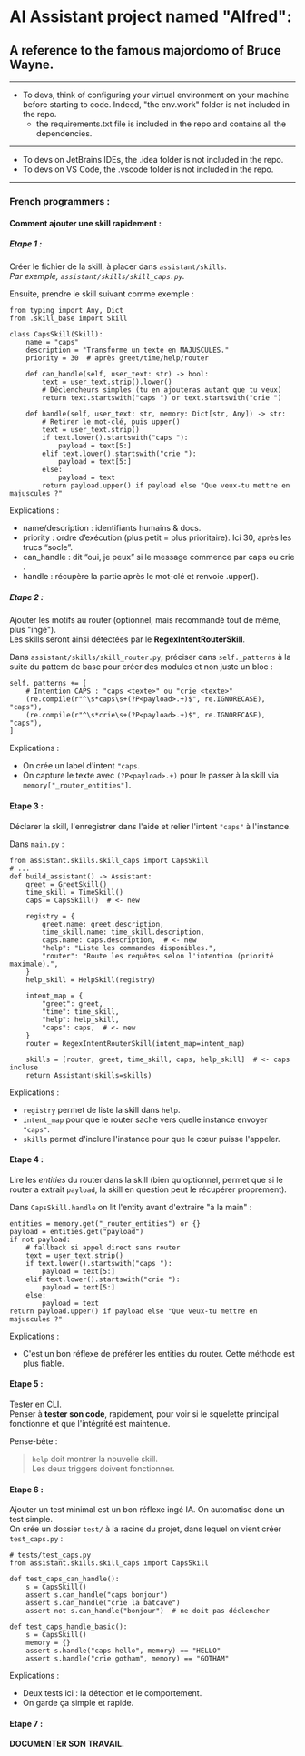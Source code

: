 # AI Assistant project named "Alfred":
## A reference to the famous majordomo of Bruce Wayne.

---

- To devs, think of configuring your virtual environment on your machine before starting to code. Indeed, "the env.work"
folder is not included in the repo.
    - the requirements.txt file is included in the repo and contains all the dependencies.

---

- To devs on JetBrains IDEs, the .idea folder is not included in the repo.
- To devs on VS Code, the .vscode folder is not included in the repo.

---

### **French programmers :**

#### Comment ajouter une skill rapidement :

##### Etape 1 :

Créer le fichier de la skill, à placer dans `assistant/skills`.\
*Par exemple, `assistant/skills/skill_caps.py`.*

Ensuite, prendre le skill suivant comme exemple :

```# assistant/skills/skill_caps.py
from typing import Any, Dict
from .skill_base import Skill

class CapsSkill(Skill):
    name = "caps"
    description = "Transforme un texte en MAJUSCULES."
    priority = 30  # après greet/time/help/router

    def can_handle(self, user_text: str) -> bool:
        text = user_text.strip().lower()
        # Déclencheurs simples (tu en ajouteras autant que tu veux)
        return text.startswith("caps ") or text.startswith("crie ")

    def handle(self, user_text: str, memory: Dict[str, Any]) -> str:
        # Retirer le mot-clé, puis upper()
        text = user_text.strip()
        if text.lower().startswith("caps "):
            payload = text[5:]
        elif text.lower().startswith("crie "):
            payload = text[5:]
        else:
            payload = text
        return payload.upper() if payload else "Que veux-tu mettre en majuscules ?"
```

Explications :
- name/description : identifiants humains & docs.
- priority : ordre d’exécution (plus petit = plus prioritaire). Ici 30, après les trucs “socle”.
- can_handle : dit “oui, je peux” si le message commence par caps ou crie .
- handle : récupère la partie après le mot-clé et renvoie .upper().

##### Etape 2 :

Ajouter les motifs au router (optionnel, mais recommandé tout de même, plus "ingé").\
Les skills seront ainsi détectées par le **RegexIntentRouterSkill**.

Dans `assistant/skills/skill_router.py`, préciser dans `self._patterns` 
à la suite du pattern de base pour créer des modules et non juste un bloc :

```
self._patterns += [
    # Intention CAPS : "caps <texte>" ou "crie <texte>"
    (re.compile(r"^\s*caps\s+(?P<payload>.+)$", re.IGNORECASE), "caps"),
    (re.compile(r"^\s*crie\s+(?P<payload>.+)$", re.IGNORECASE), "caps"),
]
```

Explications :
- On crée un label d'intent `"caps`.
- On capture le texte avec `(?P<payload>.+)` pour le passer à la skill via `memory["_router_entities"]`.

#### Etape 3 :

Déclarer la skill, l'enregistrer dans l'aide et relier l'intent `"caps"` à l'instance.

Dans `main.py` :

```
from assistant.skills.skill_caps import CapsSkill
# ...
def build_assistant() -> Assistant:
    greet = GreetSkill()
    time_skill = TimeSkill()
    caps = CapsSkill()  # <- new

    registry = {
        greet.name: greet.description,
        time_skill.name: time_skill.description,
        caps.name: caps.description,  # <- new
        "help": "Liste les commandes disponibles.",
        "router": "Route les requêtes selon l'intention (priorité maximale).",
    }
    help_skill = HelpSkill(registry)

    intent_map = {
        "greet": greet,
        "time": time_skill,
        "help": help_skill,
        "caps": caps,  # <- new
    }
    router = RegexIntentRouterSkill(intent_map=intent_map)

    skills = [router, greet, time_skill, caps, help_skill]  # <- caps incluse
    return Assistant(skills=skills)
```

Explications :
- `registry` permet de liste la skill dans `help`.
- `intent_map` pour que le router sache vers quelle instance envoyer `"caps"`.
- `skills` permet d'inclure l'instance pour que le cœur puisse l'appeler.

#### Etape 4 :

Lire les *entities* du router dans la skill (bien qu'optionnel, permet que si le router a extrait `payload`, 
la skill en question peut le récupérer proprement).

Dans `CapsSkill.handle` on lit l'entity avant d'extraire "à la main" :

```
entities = memory.get("_router_entities") or {}
payload = entities.get("payload")
if not payload:
    # fallback si appel direct sans router
    text = user_text.strip()
    if text.lower().startswith("caps "):
        payload = text[5:]
    elif text.lower().startswith("crie "):
        payload = text[5:]
    else:
        payload = text
return payload.upper() if payload else "Que veux-tu mettre en majuscules ?"
```

Explications :
- C'est un bon réflexe de préférer les entities du router. Cette méthode est plus fiable. 

#### Etape 5 :

Tester en CLI.\
Penser à **tester son code**, rapidement, pour voir si le squelette principal fonctionne et que l'intégrité est maintenue.

Pense-bête :

> `help` doit montrer la nouvelle skill.\
> Les deux triggers doivent fonctionner.

#### Etape 6 :

Ajouter un test minimal est un bon réflexe ingé IA. On automatise donc un test simple.\
On crée un dossier `test/` à la racine du projet, dans lequel on vient créer `test_caps.py` :

```
# tests/test_caps.py
from assistant.skills.skill_caps import CapsSkill

def test_caps_can_handle():
    s = CapsSkill()
    assert s.can_handle("caps bonjour")
    assert s.can_handle("crie la batcave")
    assert not s.can_handle("bonjour")  # ne doit pas déclencher

def test_caps_handle_basic():
    s = CapsSkill()
    memory = {}
    assert s.handle("caps hello", memory) == "HELLO"
    assert s.handle("crie gotham", memory) == "GOTHAM"
```

Explications :
- Deux tests ici : la détection et le comportement.
- On garde ça simple et rapide.

#### Etape 7 :

**DOCUMENTER SON TRAVAIL.**
